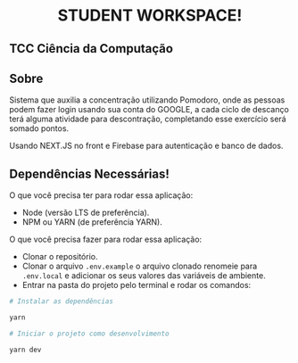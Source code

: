 <h1 align="center">STUDENT WORKSPACE!</h1>
<h2 align="left">TCC Ciência da Computação</h2>

## Sobre
Sistema que auxilia a concentração utilizando Pomodoro, onde as pessoas podem
fazer login usando sua conta do GOOGLE, a cada ciclo de descanço terá
alguma atividade para descontração, completando esse exercício será somado pontos.

Usando NEXT.JS no front e Firebase para autenticação e banco de dados.

## Dependências Necessárias!
O que você precisa ter para rodar essa aplicação:
- Node (versão LTS de preferência).
- NPM ou YARN (de preferência YARN).

O que você precisa fazer para rodar essa aplicação:
- Clonar o repositório.
- Clonar o arquivo `.env.example` o arquivo clonado renomeie para `.env.local` e adicionar os seus valores das variáveis de ambiente.
- Entrar na pasta do projeto pelo terminal e rodar os comandos:

```bash
# Instalar as dependências

yarn
```
```bash
# Iniciar o projeto como desenvolvimento

yarn dev
```

<!-- This is a [Next.js](https://nextjs.org/) project bootstrapped with [`create-next-app`](https://github.com/vercel/next.js/tree/canary/packages/create-next-app).

## Getting Started

First, run the development server:

```bash
npm run dev
# or
yarn dev
```

Open [http://localhost:3000](http://localhost:3000) with your browser to see the result.

You can start editing the page by modifying `pages/index.tsx`. The page auto-updates as you edit the file.

[API routes](https://nextjs.org/docs/api-routes/introduction) can be accessed on [http://localhost:3000/api/hello](http://localhost:3000/api/hello). This endpoint can be edited in `pages/api/hello.ts`.

The `pages/api` directory is mapped to `/api/*`. Files in this directory are treated as [API routes](https://nextjs.org/docs/api-routes/introduction) instead of React pages.

## Learn More

To learn more about Next.js, take a look at the following resources:

- [Next.js Documentation](https://nextjs.org/docs) - learn about Next.js features and API.
- [Learn Next.js](https://nextjs.org/learn) - an interactive Next.js tutorial.

You can check out [the Next.js GitHub repository](https://github.com/vercel/next.js/) - your feedback and contributions are welcome!

## Deploy on Vercel

The easiest way to deploy your Next.js app is to use the [Vercel Platform](https://vercel.com/new?utm_medium=default-template&filter=next.js&utm_source=create-next-app&utm_campaign=create-next-app-readme) from the creators of Next.js.

Check out our [Next.js deployment documentation](https://nextjs.org/docs/deployment) for more details. -->
